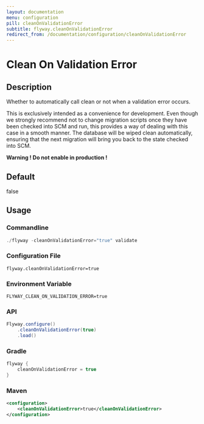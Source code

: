 ```yaml
---
layout: documentation
menu: configuration
pill: cleanOnValidationError
subtitle: flyway.cleanOnValidationError
redirect_from: /documentation/configuration/cleanOnValidationError
---
```


# Clean On Validation Error

## Description
Whether to automatically call clean or not when a validation error occurs.

This is exclusively intended as a convenience for development. Even though we strongly recommend not to change migration scripts once they have been checked into SCM and run, this provides a way of dealing with this case in a smooth manner. The database will be wiped clean automatically, ensuring that the next migration will bring you back to the state checked into SCM.

<strong>Warning ! Do not enable in production !</strong>

## Default
false

## Usage

### Commandline
```powershell
./flyway -cleanOnValidationError="true" validate
```

### Configuration File
```properties
flyway.cleanOnValidationError=true
```

### Environment Variable
```properties
FLYWAY_CLEAN_ON_VALIDATION_ERROR=true
```

### API
```java
Flyway.configure()
    .cleanOnValidationError(true)
    .load()
```

### Gradle
```groovy
flyway {
    cleanOnValidationError = true
}
```

### Maven
```xml
<configuration>
    <cleanOnValidationError>true</cleanOnValidationError>
</configuration>
```